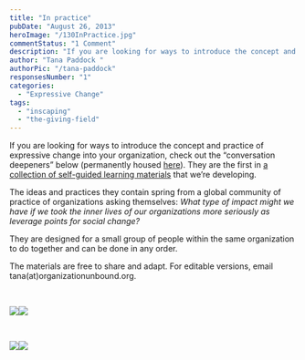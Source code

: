 ```yaml
---
title: "In practice"
pubDate: "August 26, 2013"
heroImage: "/130InPractice.jpg"
commentStatus: "1 Comment"
description: "If you are looking for ways to introduce the concept and practice of expressive change into your organization, check out these “conversation deepeners”. They are the first in a collection of self-guided learning materials that we’re developing. They are designed for a small group of people within the same organization to do together and can be done in any order."
author: "Tana Paddock "
authorPic: "/tana-paddock"
responsesNumber: "1"
categories: 
  - "Expressive Change"
tags: 
  - "inscaping"
  - "the-giving-field"
---
```


If you are looking for ways to introduce the concept and practice of expressive change into your organization, check out the “conversation deepeners” below (permanently housed [here](organizationunbound.org/in-practice/)). They are the first in [a collection of self-guided learning materials](https://docs.google.com/document/d/1dksW1j3oHWMGaccoC1bhw7WxTfvu70dxLm5b5GgEce0/edit?usp=sharing) that we’re developing.

The ideas and practices they contain spring from a global community of practice of organizations asking themselves: _What type of impact might we have if we took the inner lives of our organizations more seriously as leverage points for social change?_

They are designed for a small group of people within the same organization to do together and can be done in any order.

The materials are free to share and adapt. For editable versions, email tana(at)organizationunbound.org.

 

[![](https://organizationunbound.org/wp-content/uploads/2013/08/Slide1-300x225.jpg)](https://organizationunbound.org/wp-content/uploads/2013/08/1-ExpressiveChangeIntro.pdf)[![](https://organizationunbound.org/wp-content/uploads/2013/08/Slide2-300x225.jpg)](https://organizationunbound.org/wp-content/uploads/2013/08/2-InscapingIntro.pdf)

 

[![](https://organizationunbound.org/wp-content/uploads/2013/08/Slide3-300x225.jpg)](https://organizationunbound.org/wp-content/uploads/2013/08/3-InscapinginPractice.pdf)[![](https://organizationunbound.org/wp-content/uploads/2013/08/Slide4-300x225.jpg)](https://organizationunbound.org/wp-content/uploads/2013/08/4-TheGivingField.pdf)
